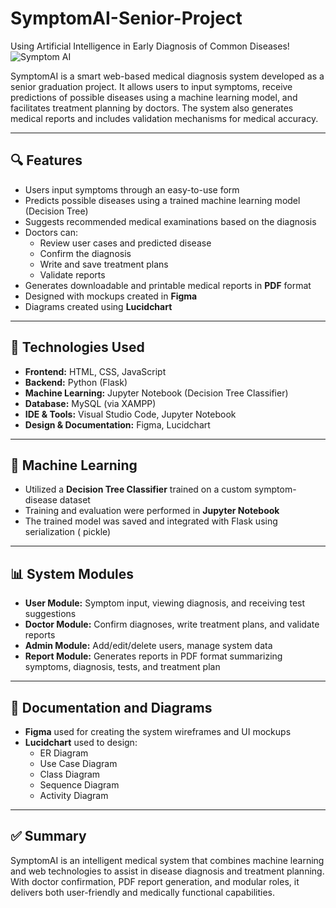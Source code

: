 # SymptomAI-Senior-Project
 Using Artificial Intelligence in Early Diagnosis of Common Diseases!
![Symptom AI](https://github.com/user-attachments/assets/a5696c81-8e0e-46de-8f20-52d3c0120bb0)


 



SymptomAI is a smart web-based medical diagnosis system developed as a senior graduation project. It allows users to input symptoms, receive predictions of possible diseases using a machine learning model, and facilitates treatment planning by doctors. The system also generates medical reports and includes validation mechanisms for medical accuracy.

---

## 🔍 Features
- Users input symptoms through an easy-to-use form
- Predicts possible diseases using a trained machine learning model (Decision Tree)
- Suggests recommended medical examinations based on the diagnosis
- Doctors can:
  - Review user cases and predicted disease
  - Confirm the diagnosis
  - Write and save treatment plans
  - Validate reports
- Generates downloadable and printable medical reports in **PDF** format
- Designed with mockups created in **Figma**
- Diagrams created using **Lucidchart**

---

## 🔧 Technologies Used
- **Frontend:** HTML, CSS, JavaScript
- **Backend:** Python (Flask)
- **Machine Learning:** Jupyter Notebook (Decision Tree Classifier)
- **Database:** MySQL (via XAMPP)
- **IDE & Tools:** Visual Studio Code, Jupyter Notebook
- **Design & Documentation:** Figma, Lucidchart

---

## 🧠 Machine Learning
- Utilized a **Decision Tree Classifier** trained on a custom symptom-disease dataset
- Training and evaluation were performed in **Jupyter Notebook**
- The trained model was saved and integrated with Flask using serialization ( pickle)

---


## 📊 System Modules
- **User Module:** Symptom input, viewing diagnosis, and receiving test suggestions
- **Doctor Module:** Confirm diagnoses, write treatment plans, and validate reports
- **Admin Module:** Add/edit/delete users, manage system data
- **Report Module:** Generates reports in PDF format summarizing symptoms, diagnosis, tests, and treatment plan

---

## 📃 Documentation and Diagrams
- **Figma** used for creating the system wireframes and UI mockups
- **Lucidchart** used to design:
  - ER Diagram
  - Use Case Diagram
  - Class Diagram
  - Sequence Diagram
  - Activity Diagram

---

## ✅ Summary
SymptomAI is an intelligent medical system that combines machine learning and web technologies to assist in disease diagnosis and treatment planning. With doctor confirmation, PDF report generation, and modular roles, it delivers both user-friendly and medically functional capabilities.

